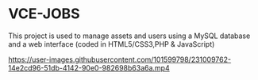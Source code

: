 # VCE-JOBS
This project is used to manage assets and users using a MySQL database and a web interface (coded in HTML5/CSS3,PHP & JavaScript)



https://user-images.githubusercontent.com/101599798/231009762-14e2cd96-51db-4142-90e0-982698b63a6a.mp4

